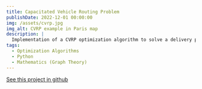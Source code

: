```yaml
---
title: Capacitated Vehicle Routing Problem
publishDate: 2022-12-01 00:00:00
img: /assets/cvrp.jpg
img_alt: CVRP example in Paris map
description: |  
  Implementation of a CVRP optimization algorithm to solve a delivery problem
tags:
  - Optimization Algorithms
  - Python
  - Mathematics (Graph Theory)
---
```

<a href="https://github.com/Thorwig/CVRP-with-Genetic-Algorithm/blob/main/CVRP.ipynb">See this project in github</a>
<!-- DONT FORGET TO USE FORMATTING THIS IS MARKDOWN ## Level-two heading -->